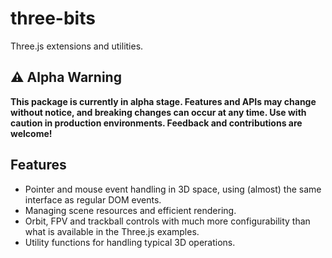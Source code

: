 # three-bits

Three.js extensions and utilities.

## ⚠️ Alpha Warning

**This package is currently in alpha stage. Features and APIs may change without notice, and breaking changes can occur at any time. Use with caution in production environments. Feedback and contributions are welcome!**

## Features

- Pointer and mouse event handling in 3D space, using (almost) the same
  interface as regular DOM events.
- Managing scene resources and efficient rendering.
- Orbit, FPV and trackball controls with much more configurability than what is available in the Three.js examples.
- Utility functions for handling typical 3D operations.
